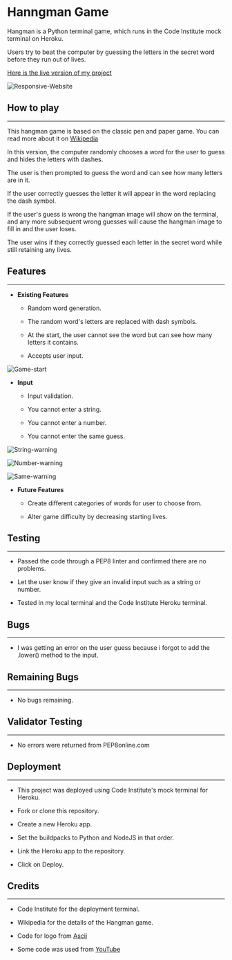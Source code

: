 # Hanngman Game

Hangman is a Python terminal game, which runs in the Code Institute mock terminal on Heroku.

Users try to beat the computer by guessing the letters in the secret word before they run out of lives.

[Here is the live version of my project](https://python-hangman-ci.herokuapp.com/)

![Responsive-Website](https://seanlp.github.io/python-game/assets/images/hangman.png)

## How to play
---

This hangman game is based on the classic pen and paper game. You can read more about it on [Wikipedia](https://en.wikipedia.org/wiki/Hangman_(game))

In this version, the computer randomly chooses a word for the user to guess and hides the letters with dashes.

The user is then prompted to guess the word and can see how many letters are in it.

If the user correctly guesses the letter it will appear in the word replacing the dash symbol.

If the user's guess is wrong the hangman image will show on the terminal, and any more subsequent wrong guesses will cause the hangman image to fill in and the user loses.

The user wins if they correctly guessed each letter in the secret word while still retaining any lives.

## Features
---
* **Existing Features**

    * Random word generation.

    * The random word's letters are replaced with dash symbols.

    * At the start, the user cannot see the word but can see how many letters it contains.

    * Accepts user input.

![Game-start](https://seanlp.github.io/python-game/assets/images/game-start.png)

  
* **Input**

    * Input validation.

    * You cannot enter a string.

    * You cannot enter a number.

    * You cannot enter the same guess.

![String-warning](https://seanlp.github.io/python-game/assets/images/string.png)

![Number-warning](https://seanlp.github.io/python-game/assets/images/number.png)

![Same-warning](https://seanlp.github.io/python-game/assets/images/same-letter.png)

* **Future Features**

    * Create different categories of words for user to choose from.

    * Alter game difficulty by decreasing starting lives.

## Testing
---
* Passed the code through a PEP8 linter and confirmed there are no problems.

* Let the user know if they give an invalid input such as a string or number.

* Tested in my local terminal and the Code Institute Heroku terminal.

## Bugs
---
* I was getting an error on the user guess because i forgot to add the .lower() method to the input.

## Remaining Bugs
---
* No bugs remaining.

## Validator Testing
---
* No errors were returned from PEP8online.com

## Deployment
---
* This project was deployed using Code Institute's mock terminal for Heroku.

* Fork or clone this repository.

* Create a new Heroku app.

* Set the buildpacks to Python and NodeJS in that order.

* Link the Heroku app to the repository.

* Click on Deploy.

## Credits
---
* Code Institute for the deployment terminal.

* Wikipedia for the details of the Hangman game.

* Code for logo from [Ascii](https://ascii.co.uk/art/hangman)

* Some code was used from [YouTube](https://www.youtube.com/watch?v=wmSysRui0cI&t=308s)